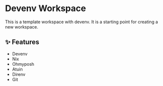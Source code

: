# Devenv Workspace

This is a template workspace with devenv. It is a starting point for creating a new workspace.

## ✨ Features

- Devenv
- Nix
- Ohmyposh
- Atuin
- Direnv
- Git